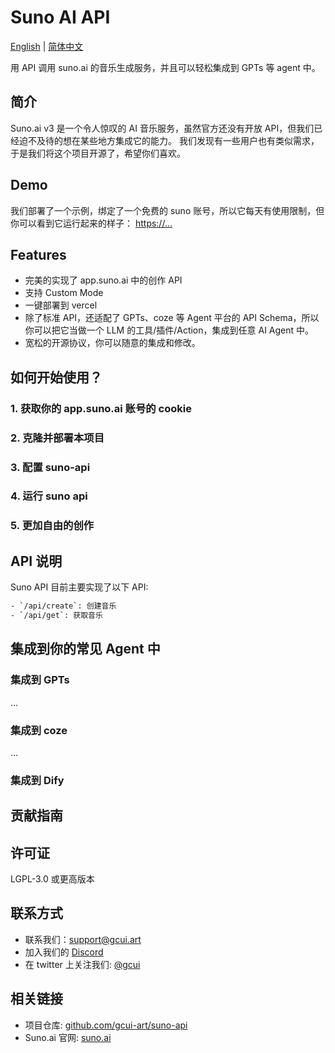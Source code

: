 # Suno AI API

[English](./README.md) | [简体中文](./README_CN.md)

用 API 调用 suno.ai 的音乐生成服务，并且可以轻松集成到 GPTs 等 agent 中。

## 简介

Suno.ai v3 是一个令人惊叹的 AI 音乐服务，虽然官方还没有开放 API，但我们已经迫不及待的想在某些地方集成它的能力。
我们发现有一些用户也有类似需求，于是我们将这个项目开源了，希望你们喜欢。

## Demo

我们部署了一个示例，绑定了一个免费的 suno 账号，所以它每天有使用限制，但你可以看到它运行起来的样子：
[https://...](https://...)

## Features

- 完美的实现了 app.suno.ai 中的创作 API
- 支持 Custom Mode
- 一键部署到 vercel
- 除了标准 API，还适配了 GPTs、coze 等 Agent 平台的 API Schema，所以你可以把它当做一个 LLM 的工具/插件/Action，集成到任意 AI Agent 中。
- 宽松的开源协议，你可以随意的集成和修改。

## 如何开始使用？

### 1. 获取你的 app.suno.ai 账号的 cookie

### 2. 克隆并部署本项目

### 3. 配置 suno-api

### 4. 运行 suno api

### 5. 更加自由的创作

## API 说明

Suno API 目前主要实现了以下 API:

```bash
- `/api/create`: 创建音乐
- `/api/get`: 获取音乐
```

## 集成到你的常见 Agent 中

### 集成到 GPTs

...

### 集成到 coze

...

### 集成到 Dify

## 贡献指南

## 许可证

LGPL-3.0 或更高版本

## 联系方式

- 联系我们：<support@gcui.art>
- 加入我们的 [Discord](https://...)
- 在 twitter 上关注我们: [@gcui](https://twitter.com/gcui_art)

## 相关链接

- 项目仓库: [github.com/gcui-art/suno-api](https://github.com/gcui-art/suno-api)
- Suno.ai 官网: [suno.ai](https://suno.ai)
